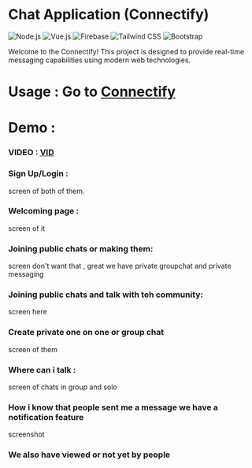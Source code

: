 # Chat Application (Connectify)
  ![Node.js](https://img.shields.io/badge/Node.js-35495E?style=for-the-badge&logo=node.js&logoColor=4FC08D)
   ![Vue.js](https://img.shields.io/badge/Vue.js-35495E?style=for-the-badge&logo=vue.js&logoColor=4FC08D)
   ![Firebase](https://img.shields.io/badge/Firebase-FFCA28?style=for-the-badge&logo=firebase&logoColor=white)
   ![Tailwind CSS](https://img.shields.io/badge/Tailwind_CSS-38B2AC?style=for-the-badge&logo=tailwind-css&logoColor=white)
   ![Bootstrap](https://img.shields.io/badge/Bootstrap-563D7C?style=for-the-badge&logo=bootstrap&logoColor=white)

Welcome to the Connectify! This project is designed to provide real-time messaging capabilities using modern web technologies.

# Usage : Go to [Connectify](https://connectify-595ba.web.app/)

# Demo :
### VIDEO : [VID](https://github.com/xxEBxx/Chat_Application/blob/main/src/Video%20Demo/VideoGeneral.webm)
  ### Sign Up/Login :
  screen of both of them.
  ### Welcoming page :
  screen of it 
  ### Joining public chats or making them:
  screen
  don't want that , great we have private groupchat and private messaging
  ### Joining public chats and talk with teh community:
  screen here
  ### Create private one on one or group chat 
  screen of them 
  ### Where can i talk :
  screen of chats in group and solo 
  ### How i know that people sent me a message we have a notification feature
  screenshot 
  ### We also have viewed or not yet by people 
  

  
  
